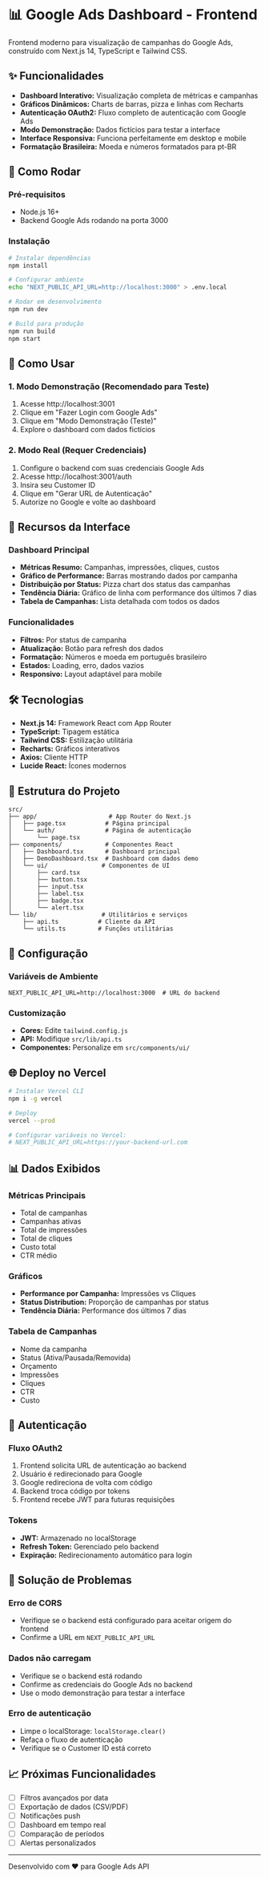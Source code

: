 # 📊 Google Ads Dashboard - Frontend

Frontend moderno para visualização de campanhas do Google Ads, construído com Next.js 14, TypeScript e Tailwind CSS.

## ✨ Funcionalidades

- **Dashboard Interativo:** Visualização completa de métricas e campanhas
- **Gráficos Dinâmicos:** Charts de barras, pizza e linhas com Recharts
- **Autenticação OAuth2:** Fluxo completo de autenticação com Google Ads
- **Modo Demonstração:** Dados fictícios para testar a interface
- **Interface Responsiva:** Funciona perfeitamente em desktop e mobile
- **Formatação Brasileira:** Moeda e números formatados para pt-BR

## 🚀 Como Rodar

### Pré-requisitos
- Node.js 16+
- Backend Google Ads rodando na porta 3000

### Instalação
```bash
# Instalar dependências
npm install

# Configurar ambiente
echo "NEXT_PUBLIC_API_URL=http://localhost:3000" > .env.local

# Rodar em desenvolvimento
npm run dev

# Build para produção
npm run build
npm start
```

## 🎯 Como Usar

### 1. Modo Demonstração (Recomendado para Teste)
1. Acesse http://localhost:3001
2. Clique em "Fazer Login com Google Ads"
3. Clique em "Modo Demonstração (Teste)"
4. Explore o dashboard com dados fictícios

### 2. Modo Real (Requer Credenciais)
1. Configure o backend com suas credenciais Google Ads
2. Acesse http://localhost:3001/auth
3. Insira seu Customer ID
4. Clique em "Gerar URL de Autenticação"
5. Autorize no Google e volte ao dashboard

## 📱 Recursos da Interface

### Dashboard Principal
- **Métricas Resumo:** Campanhas, impressões, cliques, custos
- **Gráfico de Performance:** Barras mostrando dados por campanha
- **Distribuição por Status:** Pizza chart dos status das campanhas
- **Tendência Diária:** Gráfico de linha com performance dos últimos 7 dias
- **Tabela de Campanhas:** Lista detalhada com todos os dados

### Funcionalidades
- **Filtros:** Por status de campanha
- **Atualização:** Botão para refresh dos dados
- **Formatação:** Números e moeda em português brasileiro
- **Estados:** Loading, erro, dados vazios
- **Responsivo:** Layout adaptável para mobile

## 🛠 Tecnologias

- **Next.js 14:** Framework React com App Router
- **TypeScript:** Tipagem estática
- **Tailwind CSS:** Estilização utilitária
- **Recharts:** Gráficos interativos
- **Axios:** Cliente HTTP
- **Lucide React:** Ícones modernos

## 📁 Estrutura do Projeto

```
src/
├── app/                    # App Router do Next.js
│   ├── page.tsx           # Página principal
│   └── auth/              # Página de autenticação
│       └── page.tsx
├── components/            # Componentes React
│   ├── Dashboard.tsx      # Dashboard principal
│   ├── DemoDashboard.tsx  # Dashboard com dados demo
│   └── ui/               # Componentes de UI
│       ├── card.tsx
│       ├── button.tsx
│       ├── input.tsx
│       ├── label.tsx
│       ├── badge.tsx
│       └── alert.tsx
└── lib/                  # Utilitários e serviços
    ├── api.ts           # Cliente da API
    └── utils.ts         # Funções utilitárias
```

## 🔧 Configuração

### Variáveis de Ambiente
```env
NEXT_PUBLIC_API_URL=http://localhost:3000  # URL do backend
```

### Customização
- **Cores:** Edite `tailwind.config.js`
- **API:** Modifique `src/lib/api.ts`
- **Componentes:** Personalize em `src/components/ui/`

## 🌐 Deploy no Vercel

```bash
# Instalar Vercel CLI
npm i -g vercel

# Deploy
vercel --prod

# Configurar variáveis no Vercel:
# NEXT_PUBLIC_API_URL=https://your-backend-url.com
```

## 📊 Dados Exibidos

### Métricas Principais
- Total de campanhas
- Campanhas ativas
- Total de impressões
- Total de cliques
- Custo total
- CTR médio

### Gráficos
- **Performance por Campanha:** Impressões vs Cliques
- **Status Distribution:** Proporção de campanhas por status
- **Tendência Diária:** Performance dos últimos 7 dias

### Tabela de Campanhas
- Nome da campanha
- Status (Ativa/Pausada/Removida)
- Orçamento
- Impressões
- Cliques
- CTR
- Custo

## 🔐 Autenticação

### Fluxo OAuth2
1. Frontend solicita URL de autenticação ao backend
2. Usuário é redirecionado para Google
3. Google redireciona de volta com código
4. Backend troca código por tokens
5. Frontend recebe JWT para futuras requisições

### Tokens
- **JWT:** Armazenado no localStorage
- **Refresh Token:** Gerenciado pelo backend
- **Expiração:** Redirecionamento automático para login

## 🐛 Solução de Problemas

### Erro de CORS
- Verifique se o backend está configurado para aceitar origem do frontend
- Confirme a URL em `NEXT_PUBLIC_API_URL`

### Dados não carregam
- Verifique se o backend está rodando
- Confirme as credenciais do Google Ads no backend
- Use o modo demonstração para testar a interface

### Erro de autenticação
- Limpe o localStorage: `localStorage.clear()`
- Refaça o fluxo de autenticação
- Verifique se o Customer ID está correto

## 📈 Próximas Funcionalidades

- [ ] Filtros avançados por data
- [ ] Exportação de dados (CSV/PDF)
- [ ] Notificações push
- [ ] Dashboard em tempo real
- [ ] Comparação de períodos
- [ ] Alertas personalizados

---

Desenvolvido com ❤️ para Google Ads API
